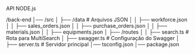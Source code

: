 API NODE.js

/back-end
│── /src
│   ├── /data                  # Arquivos JSON
│   │   ├── workforce.json
│   │   ├── sales_orders.json
│   │   ├── purchase_orders.json
│   │   ├── materials.json
│   │   ├── equipments.json
│   ├── /routes
│   │   ├── search.ts          # Rota para MultiSearch
│   ├── swagger.ts             # Configuração do Swagger
│   ├── server.ts              # Servidor principal
│── tsconfig.json
│── package.json
